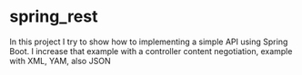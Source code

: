# spring_rest
In this project I try to show how to implementing a simple API using Spring Boot. 
I increase that example with a controller content negotiation, example with XML, YAM, also JSON


